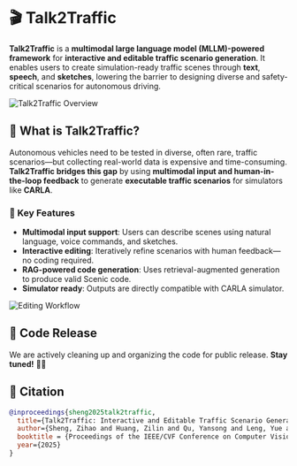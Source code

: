 # 🎬 Talk2Traffic

**Talk2Traffic** is a **multimodal large language model (MLLM)-powered framework** for **interactive and editable traffic scenario generation**. It enables users to create simulation-ready traffic scenes through **text**, **speech**, and **sketches**, lowering the barrier to designing diverse and safety-critical scenarios for autonomous driving.

![Talk2Traffic Overview](https://zihaosheng.github.io/Talk2Traffic/static/images/fig1.svg)

## 🧠 What is Talk2Traffic?

Autonomous vehicles need to be tested in diverse, often rare, traffic scenarios—but collecting real-world data is expensive and time-consuming. **Talk2Traffic bridges this gap** by using **multimodal input and human-in-the-loop feedback** to generate **executable traffic scenarios** for simulators like **CARLA**.

### 🔧 Key Features

* **Multimodal input support**: Users can describe scenes using natural language, voice commands, and sketches.
* **Interactive editing**: Iteratively refine scenarios with human feedback—no coding required.
* **RAG-powered code generation**: Uses retrieval-augmented generation to produce valid Scenic code.
* **Simulator ready**: Outputs are directly compatible with CARLA simulator.

![Editing Workflow](https://zihaosheng.github.io/Talk2Traffic/static/images/fig2.svg)

## 📢 Code Release

We are actively cleaning up and organizing the code for public release.
**Stay tuned!** 🔧✨

## 📄 Citation

```bibtex
@inproceedings{sheng2025talk2traffic,
  title={Talk2Traffic: Interactive and Editable Traffic Scenario Generation for Autonomous Driving with Multimodal Large Language Model},
  author={Sheng, Zihao and Huang, Zilin and Qu, Yansong and Leng, Yue and Chen, Sikai},
  booktitle = {Proceedings of the IEEE/CVF Conference on Computer Vision and Pattern Recognition (CVPR) Workshops},
  year={2025}
}
```
